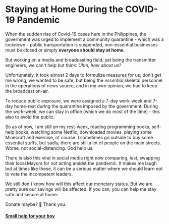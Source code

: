 # Staying at Home During the COVID-19 Pandemic


When the sudden rise of Covid-19 cases here in the Philippines, the government was urged to implement a community quarantine - which was a lockdown - public transportation is suspended, non-essential businesses must be closed or simply <strong>everyone should stay at home</strong>.

But working on a media and broadcasting field, yet being the transmitter engineers, we can't help but think: <em>Uhm, how about us?</em>

Unfortunately, it took almost 2 days to formulize measures for us; don't get me wrong, we wanted to be safe, but being the <em>essential</em> skeletal personnel in the operations of news source, and in my own opinion, we had to keep the broadcast on-air.

To reduce public exposure, we were assigned a 7-day work-week and 7-day home-rest during the quarantine imposed by the government. During the work-week, we can stay in office (which we do most of the time) - this also to avoid the public.

So as of now, I am still on my rest-week, reading programming books, self-help books, watching some Netflix, downloaded movies, playing some Minecraft and exercise, of course. I sometimes go outside to buy some essential stuffs, but sadly, there are still a lot of people on the main streets. Worse, not social-distancing. God help us.

There is also this viral in social media right now comparing, lest, swapping their local Mayors for not acting amidst the pandemic. It makes me laugh but at times like these, it can be a serious matter where we should learn not to vote the incompetent leaders.

We still don't know how will this affect our monetary status. But we are pretty sure our savings will be affected. If you can, you can help me stay safe and secure at home:

Donate maybe? 🙂 Thank you.

#### <a href="https://paypal.me/reddvid" target="_blank">Small help for your boy</a>

